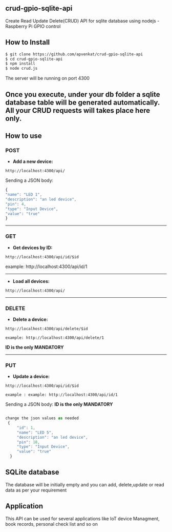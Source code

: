## crud-gpio-sqlite-api
Create Read Update Delete(CRUD) API for sqlite database using nodejs - Raspberry Pi GPIO control

## How to Install
```sh
$ git clone https://github.com/apvenkat/crud-gpio-sqlite-api
$ cd crud-gpio-sqlite-api
$ npm install 
$ node crud.js 
```

The server will be running on port 4300

Once you execute, under your db folder a sqlite database table will be generated automatically. All your CRUD requests will takes place here only.
------------
## How to use

### POST
* **Add a new device:**
```
http://localhost:4300/api/
```
Sending a JSON body:
```javascript
{
"name": "LED 1",
"description": "an led device",
"pin": 4,  
"type": "Input Device",    
"value": "true"
}
```
______

### GET
* **Get devices by ID:**
```
http://localhost:4300/api/id/$id
```
example: http://localhost:4300/api/id/1
_____

* **Load all devices:**
```
http://localhost:4300/api/
```
______


### DELETE
* **Delete a device:**
```
http://localhost:4300/api/delete/$id

example: http://localhost:4300/api/delete/1
```
**ID is the only MANDATORY**
______


### PUT
* **Update a device:**
```
http://localhost:4300/api/id/$id

example : example: http://localhost:4300/api/id/1
```
Sending a JSON body: **ID is the only MANDATORY**
```javascript

change the json values as needed
 {
     "id": 1,
     "name": "LED 5",
     "description": "an led device",
     "pin": 18,
     "type": "Input Device",
     "value": "true"
  }
```

## SQLite database
The database will be initially empty and you can add, delete,update or read data as per your requirement

## Application
This API can be used for several applications like IoT device Managment, book records, personal check list and so on
